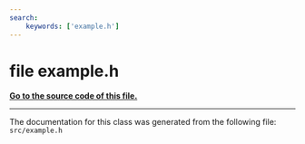 ```yaml
---
search:
    keywords: ['example.h']
---
```


# file example.h

**[Go to the source code of this file.](example_8h_source.md)**




----------------------------------------
The documentation for this class was generated from the following file: `src/example.h`
